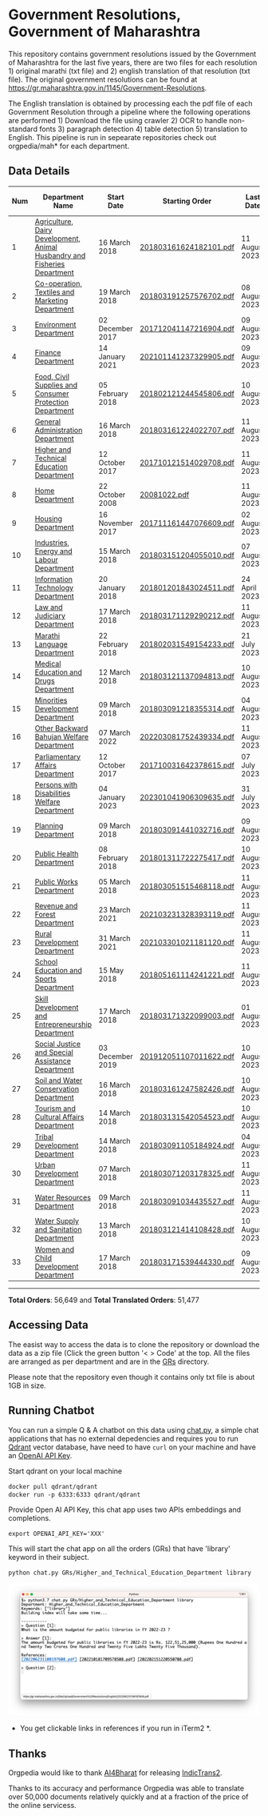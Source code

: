 # Government Resolutions, Government of Maharashtra

This repository contains government resolutions issued by the Government of Maharashtra for the last five years, there are two files for each resolution 1) original marathi (txt file) and 2) english translation of that resolution (txt file). The original government resolutions can be found at https://gr.maharashtra.gov.in/1145/Government-Resolutions.


The English translation is obtained by processing each the pdf file of each Government Resolution through a pipeline where the following operations are performed 1) Download the file using crawler 2) OCR to handle non-standard fonts 3) paragraph detection 4) table  detection 5) translation to English. This pipeline is run in sepearate repositories check out orgpedia/mah* for each department.


## Data Details

| Num | Department Name | Start Date | Starting Order | Last Date | Last Order | Last Crawl Date | # Marathi Orders | # Translated Orders |
| --- | --------------- | ---------- | -------------- | --------- | ---------- | --------------- | ---------------- | ------------------- |
| 1 | [Agriculture, Dairy Development, Animal Husbandry and Fisheries Department](GRs/Agriculture,_Dairy_Development,_Animal_Husbandry_and_Fisheries_Department) | 16 March 2018 | [201803161624182101.pdf](https://gr.maharashtra.gov.in/Site/Upload/Government%20Resolutions/English/201803161624182101.pdf) | 11 August 2023 | [202308111816131401.pdf](https://gr.maharashtra.gov.in/Site/Upload/Government%20Resolutions/English/202308111816131401.pdf) | 12-Aug-2023 | 3419 | 3360 |
| 2 | [Co-operation, Textiles and Marketing Department](GRs/Co-operation,_Textiles_and_Marketing_Department) | 19 March 2018 | [201803191257576702.pdf](https://gr.maharashtra.gov.in/Site/Upload/Government%20Resolutions/English/201803191257576702.pdf) | 08 August 2023 | [202308081634026602.pdf](https://gr.maharashtra.gov.in/Site/Upload/Government%20Resolutions/English/202308081634026602.pdf) | 12-Aug-2023 | 2139 | 2101 |
| 3 | [Environment Department](GRs/Environment_Department) | 02 December 2017 | [201712041147216904.pdf](https://gr.maharashtra.gov.in/Site/Upload/Government%20Resolutions/English/201712041147216904.pdf) | 09 August 2023 | [202308091733165604.pdf](https://gr.maharashtra.gov.in/Site/Upload/Government%20Resolutions/English/202308091733165604.pdf) | 12-Aug-2023 | 301 | 294 |
| 4 | [Finance Department](GRs/Finance_Department) | 14 January 2021 | [202101141237329905.pdf](https://gr.maharashtra.gov.in/Site/Upload/Government%20Resolutions/English/202101141237329905.pdf) | 09 August 2023 | [202308091443085805.pdf](https://gr.maharashtra.gov.in/Site/Upload/Government%20Resolutions/English/202308091443085805.pdf) | 12-Aug-2023 | 538 | 533 |
| 5 | [Food, Civil Supplies and Consumer Protection Department](GRs/Food,_Civil_Supplies_and_Consumer_Protection_Department) | 05 February 2018 | [201802121244545806.pdf](https://gr.maharashtra.gov.in/Site/Upload/Government%20Resolutions/English/201802121244545806.pdf) | 10 August 2023 | [202308101808242706.pdf](https://gr.maharashtra.gov.in/Site/Upload/Government%20Resolutions/English/202308101808242706.pdf) | 12-Aug-2023 | 860 | 852 |
| 6 | [General Administration Department](GRs/General_Administration_Department) | 16 March 2018 | [201803161224022707.pdf](https://gr.maharashtra.gov.in/Site/Upload/Government%20Resolutions/English/201803161224022707.pdf) | 11 August 2023 | [202308111815194807.pdf](https://gr.maharashtra.gov.in/Site/Upload/Government%20Resolutions/English/202308111815194807.pdf) | 12-Aug-2023 | 3778 | 3759 |
| 7 | [Higher and Technical Education Department](GRs/Higher_and_Technical_Education_Department) | 12 October 2017 | [201710121514029708.pdf](https://gr.maharashtra.gov.in/Site/Upload/Government%20Resolutions/English/201710121514029708.pdf) | 11 August 2023 | [202308111159333508.pdf](https://gr.maharashtra.gov.in/Site/Upload/Government%20Resolutions/English/202308111159333508.pdf) | 12-Aug-2023 | 2188 | 2166 |
| 8 | [Home Department](GRs/Home_Department) | 22 October 2008 | [20081022.pdf](https://gr.maharashtra.gov.in/Site/Upload/Government%20Resolutions/English/20081022.pdf) | 11 August 2023 | [202308111843286229.pdf](https://gr.maharashtra.gov.in/Site/Upload/Government%20Resolutions/English/202308111843286229.pdf) | 12-Aug-2023 | 7829 | 3285 |
| 9 | [Housing Department](GRs/Housing_Department) | 16 November 2017 | [201711161447076609.pdf](https://gr.maharashtra.gov.in/Site/Upload/Government%20Resolutions/English/201711161447076609.pdf) | 02 August 2023 | [202308021928282409.pdf](https://gr.maharashtra.gov.in/Site/Upload/Government%20Resolutions/English/202308021928282409.pdf) | 05-Aug-2023 | 305 | 301 |
| 10 | [Industries, Energy and Labour Department](GRs/Industries,_Energy_and_Labour_Department) | 15 March 2018 | [201803151204055010.pdf](https://gr.maharashtra.gov.in/Site/Upload/Government%20Resolutions/English/201803151204055010.pdf) | 07 August 2023 | [202308071453439810.pdf](https://gr.maharashtra.gov.in/Site/Upload/Government%20Resolutions/English/202308071453439810.pdf) | 12-Aug-2023 | 1602 | 1597 |
| 11 | [Information Technology Department](GRs/Information_Technology_Department) | 20 January 2018 | [201801201843024511.pdf](https://gr.maharashtra.gov.in/Site/Upload/Government%20Resolutions/English/201801201843024511.pdf) | 24 April 2023 | [202304241816282211.pdf](https://gr.maharashtra.gov.in/Site/Upload/Government%20Resolutions/English/202304241816282211.pdf) | 28-May-2023 | 107 | 107 |
| 12 | [Law and Judiciary Department](GRs/Law_and_Judiciary_Department) | 17 March 2018 | [201803171129290212.pdf](https://gr.maharashtra.gov.in/Site/Upload/Government%20Resolutions/English/201803171129290212.pdf) | 11 August 2023 | [202308111455358812.pdf](https://gr.maharashtra.gov.in/Site/Upload/Government%20Resolutions/English/202308111455358812.pdf) | 13-Aug-2023 | 1531 | 1516 |
| 13 | [Marathi Language Department](GRs/Marathi_Language_Department) | 22 February 2018 | [201802031549154233.pdf](https://gr.maharashtra.gov.in/Site/Upload/Government%20Resolutions/English/201802031549154233.pdf) | 21 July 2023 | [202307211300189433.pdf](https://gr.maharashtra.gov.in/Site/Upload/Government%20Resolutions/English/202307211300189433.pdf) | 21-Jul-2023 | 290 | 288 |
| 14 | [Medical Education and Drugs Department](GRs/Medical_Education_and_Drugs_Department) | 12 March 2018 | [201803121137094813.pdf](https://gr.maharashtra.gov.in/Site/Upload/Government%20Resolutions/English/201803121137094813.pdf) | 10 August 2023 | [202308101745491413.pdf](https://gr.maharashtra.gov.in/Site/Upload/Government%20Resolutions/English/202308101745491413.pdf) | 13-Aug-2023 | 885 | 841 |
| 15 | [Minorities Development Department](GRs/Minorities_Development_Department) | 09 March 2018 | [201803091218355314.pdf](https://gr.maharashtra.gov.in/Site/Upload/Government%20Resolutions/English/201803091218355314.pdf) | 04 August 2023 | [202308041421111614.pdf](https://gr.maharashtra.gov.in/Site/Upload/Government%20Resolutions/English/202308041421111614.pdf) | 05-Aug-2023 | 805 | 801 |
| 16 | [Other Backward Bahujan Welfare Department](GRs/Other_Backward_Bahujan_Welfare_Department) | 07 March 2022 | [202203081752439334.pdf](https://gr.maharashtra.gov.in/Site/Upload/Government%20Resolutions/English/202203081752439334.pdf) | 11 August 2023 | [202308111416490934.pdf](https://gr.maharashtra.gov.in/Site/Upload/Government%20Resolutions/English/202308111416490934.pdf) | 13-Aug-2023 | 290 | 289 |
| 17 | [Parliamentary Affairs Department](GRs/Parliamentary_Affairs_Department) | 12 October 2017 | [201710031642378615.pdf](https://gr.maharashtra.gov.in/Site/Upload/Government%20Resolutions/English/201710031642378615.pdf) | 07 July 2023 | [202307071223304115.pdf](https://gr.maharashtra.gov.in/Site/Upload/Government%20Resolutions/English/202307071223304115.pdf) | 09-Jul-2023 | 101 | 101 |
| 18 | [Persons with Disabilities Welfare Department](GRs/Persons_with_Disabilities_Welfare_Department) | 04 January 2023 | [202301041906309635.pdf](https://gr.maharashtra.gov.in/Site/Upload/Government%20Resolutions/English/202301041906309635.pdf) | 31 July 2023 | [202307311337570435.pdf](https://gr.maharashtra.gov.in/Site/Upload/Government%20Resolutions/English/202307311337570435.pdf) | 05-Aug-2023 | 21 | 21 |
| 19 | [Planning Department](GRs/Planning_Department) | 09 March 2018 | [201803091441032716.pdf](https://gr.maharashtra.gov.in/Site/Upload/Government%20Resolutions/English/201803091441032716.pdf) | 09 August 2023 | [202308111719326516.pdf](https://gr.maharashtra.gov.in/Site/Upload/Government%20Resolutions/English/202308111719326516.pdf) | 13-Aug-2023 | 1291 | 1272 |
| 20 | [Public Health Department](GRs/Public_Health_Department) | 08 February 2018 | [201801311722275417.pdf](https://gr.maharashtra.gov.in/Site/Upload/Government%20Resolutions/English/201801311722275417.pdf) | 10 August 2023 | [202308091658356917.pdf](https://gr.maharashtra.gov.in/Site/Upload/Government%20Resolutions/English/202308091658356917.pdf) | 13-Aug-2023 | 4864 | 4827 |
| 21 | [Public Works Department](GRs/Public_Works_Department) | 05 March 2018 | [201803051515468118.pdf](https://gr.maharashtra.gov.in/Site/Upload/Government%20Resolutions/English/201803051515468118.pdf) | 11 August 2023 | [202308111437341818.pdf](https://gr.maharashtra.gov.in/Site/Upload/Government%20Resolutions/English/202308111437341818.pdf) | 13-Aug-2023 | 2743 | 2734 |
| 22 | [Revenue and Forest Department](GRs/Revenue_and_Forest_Department) | 23 March 2021 | [202103231328393119.pdf](https://gr.maharashtra.gov.in/Site/Upload/Government%20Resolutions/English/202103231328393119.pdf) | 11 August 2023 | [202308111548553219.pdf](https://gr.maharashtra.gov.in/Site/Upload/Government%20Resolutions/English/202308111548553219.pdf) | 13-Aug-2023 | 2302 | 2277 |
| 23 | [Rural Development Department](GRs/Rural_Development_Department) | 31 March 2021 | [202103301021181120.pdf](https://gr.maharashtra.gov.in/Site/Upload/Government%20Resolutions/English/202103301021181120.pdf) | 11 August 2023 | [202308111214039420.pdf](https://gr.maharashtra.gov.in/Site/Upload/Government%20Resolutions/English/202308111214039420.pdf) | 13-Aug-2023 | 1137 | 1021 |
| 24 | [School Education and Sports Department](GRs/School_Education_and_Sports_Department) | 15 May 2018 | [201805161114241221.pdf](https://gr.maharashtra.gov.in/Site/Upload/Government%20Resolutions/English/201805161114241221.pdf) | 11 August 2023 | [202308111846084621.pdf](https://gr.maharashtra.gov.in/Site/Upload/Government%20Resolutions/English/202308111846084621.pdf) | 13-Aug-2023 | 3056 | 3038 |
| 25 | [Skill Development and Entrepreneurship Department](GRs/Skill_Development_and_Entrepreneurship_Department) | 17 March 2018 | [201803171322099003.pdf](https://gr.maharashtra.gov.in/Site/Upload/Government%20Resolutions/English/201803171322099003.pdf) | 01 August 2023 | [202308011616406403.pdf](https://gr.maharashtra.gov.in/Site/Upload/Government%20Resolutions/English/202308011616406403.pdf) | 05-Aug-2023 | 802 | 800 |
| 26 | [Social Justice and Special Assistance Department](GRs/Social_Justice_and_Special_Assistance_Department) | 03 December 2019 | [201912051107011622.pdf](https://gr.maharashtra.gov.in/Site/Upload/Government%20Resolutions/English/201912051107011622.pdf) | 10 August 2023 | [202308111110536422.pdf](https://gr.maharashtra.gov.in/Site/Upload/Government%20Resolutions/English/202308111110536422.pdf) | 13-Aug-2023 | 1072 | 1069 |
| 27 | [Soil and Water Conservation Department](GRs/Soil_and_Water_Conservation_Department) | 16 March 2018 | [201803161247582426.pdf](https://gr.maharashtra.gov.in/Site/Upload/Government%20Resolutions/English/201803161247582426.pdf) | 10 August 2023 | [202308101800551926.pdf](https://gr.maharashtra.gov.in/Site/Upload/Government%20Resolutions/English/202308101800551926.pdf) | 13-Aug-2023 | 1684 | 1609 |
| 28 | [Tourism and Cultural Affairs Department](GRs/Tourism_and_Cultural_Affairs_Department) | 14 March 2018 | [201803131542054523.pdf](https://gr.maharashtra.gov.in/Site/Upload/Government%20Resolutions/English/201803131542054523.pdf) | 10 August 2023 | [202308101705364423.pdf](https://gr.maharashtra.gov.in/Site/Upload/Government%20Resolutions/English/202308101705364423.pdf) | 13-Aug-2023 | 718 | 711 |
| 29 | [Tribal Development Department](GRs/Tribal_Development_Department) | 14 March 2018 | [201803091105184924.pdf](https://gr.maharashtra.gov.in/Site/Upload/Government%20Resolutions/English/201803091105184924.pdf) | 04 August 2023 | [202308041848562824.pdf](https://gr.maharashtra.gov.in/Site/Upload/Government%20Resolutions/English/202308041848562824.pdf) | 13-Aug-2023 | 1609 | 1589 |
| 30 | [Urban Development Department](GRs/Urban_Development_Department) | 07 March 2018 | [201803071203178325.pdf](https://gr.maharashtra.gov.in/Site/Upload/Government%20Resolutions/English/201803071203178325.pdf) | 11 August 2023 | [202308111039445525.pdf](https://gr.maharashtra.gov.in/Site/Upload/Government%20Resolutions/English/202308111039445525.pdf) | 13-Aug-2023 | 1977 | 1973 |
| 31 | [Water Resources Department](GRs/Water_Resources_Department) | 09 March 2018 | [201803091034435527.pdf](https://gr.maharashtra.gov.in/Site/Upload/Government%20Resolutions/English/201803091034435527.pdf) | 11 August 2023 | [202308111456216527.pdf](https://gr.maharashtra.gov.in/Site/Upload/Government%20Resolutions/English/202308111456216527.pdf) | 13-Aug-2023 | 2222 | 2214 |
| 32 | [Water Supply and Sanitation Department](GRs/Water_Supply_and_Sanitation_Department) | 13 March 2018 | [201803121414108428.pdf](https://gr.maharashtra.gov.in/Site/Upload/Government%20Resolutions/English/201803121414108428.pdf) | 10 August 2023 | [202308101212041828.pdf](https://gr.maharashtra.gov.in/Site/Upload/Government%20Resolutions/English/202308101212041828.pdf) | 13-Aug-2023 | 3101 | 3069 |
| 33 | [Women and Child Development Department](GRs/Women_and_Child_Development_Department) | 17 March 2018 | [201803171539444330.pdf](https://gr.maharashtra.gov.in/Site/Upload/Government%20Resolutions/English/201803171539444330.pdf) | 09 August 2023 | [202308091415057730.pdf](https://gr.maharashtra.gov.in/Site/Upload/Government%20Resolutions/English/202308091415057730.pdf) | 13-Aug-2023 | 1082 | 1062 |
----------------------------------------------------------------------------------------------------

**Total Orders**: 56,649 and **Total Translated Orders**: 51,477
## Accessing Data

The easist way to access the data is to clone the repository or download the data as a zip file (Click the green button '< > Code' at the top. All the files are arranged as per department and are in the [GRs](GRs) directory.

Please note that the repository even though it contains only txt file is about 1GB in size.

## Running Chatbot

You can run a simple Q & A chatbot on this data using [chat.py](chat.py), a simple chat applications that has no external depedencies and requires you to run [Qdrant](https://qdrant.tech/) vector database, have need to have `curl` on your machine and have an [OpenAI API Key](https://help.openai.com/en/articles/4936850-where-do-i-find-my-secret-api-key).

Start qdrant on your local machine
```shell
docker pull qdrant/qdrant
docker run -p 6333:6333 qdrant/qdrant
```

Provide Open AI API Key, this chat app uses two APIs embeddings and completions.
```shell
export OPENAI_API_KEY='XXX'
```

This will start the chat app on all the orders (GRs) that have 'library' keyword in their subject.

```shell
python chat.py GRs/Higher_and_Technical_Education_Department library
```

![screenshot of running chat.py](screenshot.png)

* You get clickable links in references if you run in iTerm2 *.

## Thanks

Orgpedia would like to thank [AI4Bharat](https://ai4bharat.iitm.ac.in/) for releasing [IndicTrans2](https://github.com/AI4Bharat/IndicTrans2).

Thanks to its accuracy and performance Orgpedia was able to translate over 50,000 documents relatively quickly and at a fraction of the price of the online servicess.












